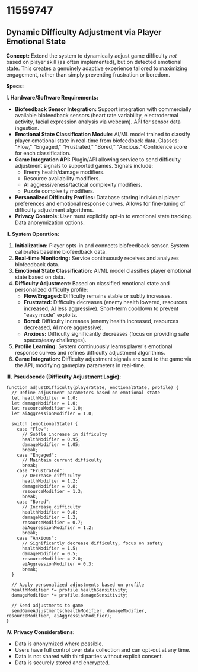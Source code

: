 # 11559747

## Dynamic Difficulty Adjustment via Player Emotional State

**Concept:** Extend the system to dynamically adjust game difficulty *not* based on player skill (as often implemented), but on detected emotional state. This creates a genuinely adaptive experience tailored to maximizing engagement, rather than simply preventing frustration or boredom.

**Specs:**

**I. Hardware/Software Requirements:**

*   **Biofeedback Sensor Integration:** Support integration with commercially available biofeedback sensors (heart rate variability, electrodermal activity, facial expression analysis via webcam).  API for sensor data ingestion.
*   **Emotional State Classification Module:** AI/ML model trained to classify player emotional state in real-time from biofeedback data.  Classes:  "Flow," "Engaged," "Frustrated," "Bored," "Anxious."  Confidence score for each classification.
*   **Game Integration API:**  Plugin/API allowing service to send difficulty adjustment signals to supported games. Signals include:
    *   Enemy health/damage modifiers.
    *   Resource availability modifiers.
    *   AI aggressiveness/tactical complexity modifiers.
    *   Puzzle complexity modifiers.
*   **Personalized Difficulty Profiles:**  Database storing individual player preferences and emotional response curves.  Allows for fine-tuning of difficulty adjustment algorithms.
*   **Privacy Controls:** User must explicitly opt-in to emotional state tracking. Data anonymization options.

**II. System Operation:**

1.  **Initialization:** Player opts-in and connects biofeedback sensor. System calibrates baseline biofeedback data.
2.  **Real-time Monitoring:** Service continuously receives and analyzes biofeedback data.
3.  **Emotional State Classification:** AI/ML model classifies player emotional state based on data.
4.  **Difficulty Adjustment:**  Based on classified emotional state and personalized difficulty profile:
    *   **Flow/Engaged:** Difficulty remains stable or subtly increases.
    *   **Frustrated:**  Difficulty decreases (enemy health lowered, resources increased, AI less aggressive).  Short-term cooldown to prevent "easy mode" exploits.
    *   **Bored:** Difficulty increases (enemy health increased, resources decreased, AI more aggressive).
    *   **Anxious:** Difficulty significantly decreases (focus on providing safe spaces/easy challenges).
5.  **Profile Learning:** System continuously learns player's emotional response curves and refines difficulty adjustment algorithms.
6.  **Game Integration:** Difficulty adjustment signals are sent to the game via the API, modifying gameplay parameters in real-time.

**III. Pseudocode (Difficulty Adjustment Logic):**

```
function adjustDifficulty(playerState, emotionalState, profile) {
  // Define adjustment parameters based on emotional state
  let healthModifier = 1.0;
  let damageModifier = 1.0;
  let resourceModifier = 1.0;
  let aiAggressionModifier = 1.0;

  switch (emotionalState) {
    case "Flow":
      // Subtle increase in difficulty
      healthModifier = 0.95;
      damageModifier = 1.05;
      break;
    case "Engaged":
      // Maintain current difficulty
      break;
    case "Frustrated":
      // Decrease difficulty
      healthModifier = 1.2;
      damageModifier = 0.8;
      resourceModifier = 1.3;
      break;
    case "Bored":
      // Increase difficulty
      healthModifier = 0.8;
      damageModifier = 1.2;
      resourceModifier = 0.7;
      aiAggressionModifier = 1.2;
      break;
    case "Anxious":
      // Significantly decrease difficulty, focus on safety
      healthModifier = 1.5;
      damageModifier = 0.5;
      resourceModifier = 2.0;
      aiAggressionModifier = 0.3;
      break;
  }

  // Apply personalized adjustments based on profile
  healthModifier *= profile.healthSensitivity;
  damageModifier *= profile.damageSensitivity;

  // Send adjustments to game
  sendGameAdjustments(healthModifier, damageModifier, resourceModifier, aiAggressionModifier);
}
```

**IV.  Privacy Considerations:**

*   Data is anonymized where possible.
*   Users have full control over data collection and can opt-out at any time.
*   Data is not shared with third parties without explicit consent.
*   Data is securely stored and encrypted.